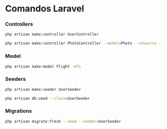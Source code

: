 # Comandos Laravel
### Controllers
```sh
php artisan make:controller UserController
```
```sh
php artisan make:controller PhotoController --model=Photo --resource --requests
```


### Model
```sh
php artisan make:model Flight -mfs
```


### Seeders
```sh
php artisan make:seeder UserSeeder
```
```sh
php artisan db:seed --class=UserSeeder
```


### Migrations
```sh
php artisan migrate:fresh --seed --seeder=UserSeeder
```
